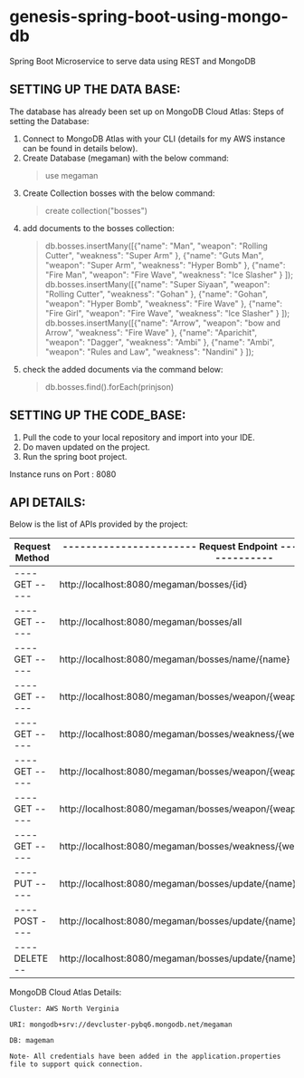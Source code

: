 # genesis-spring-boot-using-mongo-db
Spring Boot Microservice to serve data using REST and MongoDB

## SETTING UP THE DATA BASE:
The database has already been set up on MongoDB Cloud Atlas:
Steps of setting the Database: 

1. Connect to MongoDB Atlas with your CLI (details for my AWS instance can be found in details below).
2. Create Database (megaman) with the below command: 
	> use megaman
3. Create Collection bosses with the below command:
	> create collection("bosses")
4. add documents to the bosses collection:
	> db.bosses.insertMany([{"name": "Man", "weapon": "Rolling Cutter", "weakness": "Super Arm" }, {"name": "Guts Man", "weapon": "Super Arm", "weakness": "Hyper Bomb" }, {"name": "Fire Man", "weapon": "Fire Wave", "weakness": "Ice Slasher" } ]);
	> db.bosses.insertMany([{"name": "Super Siyaan", "weapon": "Rolling Cutter", "weakness": "Gohan" }, {"name": "Gohan", "weapon": "Hyper Bomb", "weakness": "Fire Wave" }, {"name": "Fire Girl", "weapon": "Fire Wave", "weakness": "Ice Slasher" } ]);
	> db.bosses.insertMany([{"name": "Arrow", "weapon": "bow and Arrow", "weakness": "Fire Wave" }, {"name": "Aparichit", "weapon": "Dagger", "weakness": "Ambi" }, {"name": "Ambi", "weapon": "Rules and Law", "weakness": "Nandini" } ]);
5. check the added documents via the command below:
	> db.bosses.find().forEach(prinjson)
	
## SETTING UP THE CODE_BASE:
1. Pull the code to your local repository and import into your IDE.
2. Do maven updated on the project.
3. Run the spring boot project.

Instance runs on Port : 8080

## API DETAILS:
Below is the list of APIs provided by the project:

| Request Method | ----------------------- Request Endpoint ----------------------------------- |
| -------------- | ---------------------------------------------------------------------------- |
| ---- GET ----- | http://localhost:8080/megaman/bosses/{id}                                 	|
| ---- GET ----- | http://localhost:8080/megaman/bosses/all                                  	|
| ---- GET ----- | http://localhost:8080/megaman/bosses/name/{name}                          	|
| ---- GET ----- | http://localhost:8080/megaman/bosses/weapon/{weapon}                      	|
| ---- GET ----- | http://localhost:8080/megaman/bosses/weakness/{weakness}                  	|
| ---- GET ----- | http://localhost:8080/megaman/bosses/weapon/{weapon}/and/weakness/{weakness} | 
| ---- GET ----- | http://localhost:8080/megaman/bosses/weapon/{weapon}/or/weakness/{weakness}  |
| ---- GET ----- | http://localhost:8080/megaman/bosses/weakness/{weakness}?order=desc          |
| ---- PUT ----- | http://localhost:8080/megaman/bosses/update/{name}                           |
| ---- POST ---- | http://localhost:8080/megaman/bosses/update/{name}                           |
| ---- DELETE -- | http://localhost:8080/megaman/bosses/update/{name}                           |

MongoDB Cloud Atlas Details:

	Cluster: AWS North Verginia
	
	URI: mongodb+srv://devcluster-pybq6.mongodb.net/megaman
	
	DB: mageman
	
	Note- All credentials have been added in the application.properties file to support quick connection.
